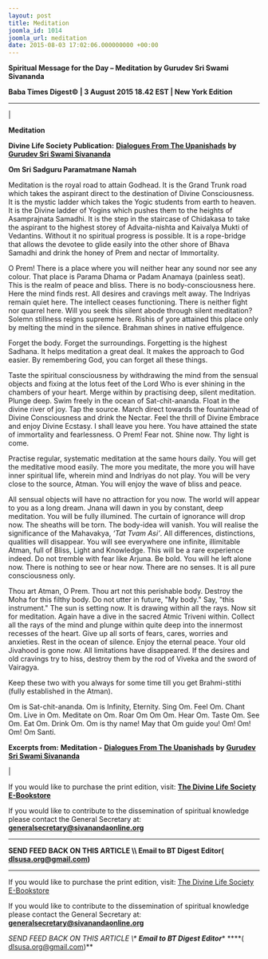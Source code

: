 ```yaml
---
layout: post
title: Meditation
joomla_id: 1014
joomla_url: meditation
date: 2015-08-03 17:02:06.000000000 +00:00
---
```

  

















































**Spiritual Message for the Day – Meditation by Gurudev Sri Swami Sivananda**

 **Baba Times Digest© | 3 August 2015 18.42 EST | New York Edition**

* * *

| 

**Meditation**

**Divine Life Society Publication:** [**Dialogues From The Upanishads**](http://www.dlshq.org/books/es78.htm#intro) **by** [**Gurudev Sri Swami Sivananda**](http://www.dlshq.org/saints/siva.htm)

**Om Sri Sadguru Paramatmane Namah**

Meditation is the royal road to attain Godhead. It is the Grand Trunk road which takes the aspirant direct to the destination of Divine Consciousness. It is the mystic ladder which takes the Yogic students from earth to heaven. It is the Divine ladder of Yogins which pushes them to the heights of Asamprajnata Samadhi. It is the step in the staircase of Chidakasa to take the aspirant to the highest storey of Advaita-nishta and Kaivalya Mukti of Vedantins. Without it no spiritual progress is possible. It is a rope-bridge that allows the devotee to glide easily into the other shore of Bhava Samadhi and drink the honey of Prem and nectar of Immortality.

O Prem! There is a place where you will neither hear any sound nor see any colour. That place is Parama Dhama or Padam Anamaya (painless seat). This is the realm of peace and bliss. There is no body-consciousness here. Here the mind finds rest. All desires and cravings melt away. The Indriyas remain quiet here. The intellect ceases functioning. There is neither fight nor quarrel here. Will you seek this silent abode through silent meditation? Solemn stillness reigns supreme here. Rishis of yore attained this place only by melting the mind in the silence. Brahman shines in native effulgence.

Forget the body. Forget the surroundings. Forgetting is the highest Sadhana. It helps meditation a great deal. It makes the approach to God easier. By remembering God, you can forget all these things.

Taste the spiritual consciousness by withdrawing the mind from the sensual objects and fixing at the lotus feet of the Lord Who is ever shining in the chambers of your heart. Merge within by practising deep, silent meditation. Plunge deep. Swim freely in the ocean of Sat-chit-ananda. Float in the divine river of joy. Tap the source. March direct towards the fountainhead of Divine Consciousness and drink the Nectar. Feel the thrill of Divine Embrace and enjoy Divine Ecstasy. I shall leave you here. You have attained the state of immortality and fearlessness. O Prem! Fear not. Shine now. Thy light is come.

Practise regular, systematic meditation at the same hours daily. You will get the meditative mood easily. The more you meditate, the more you will have inner spiritual life, wherein mind and Indriyas do not play. You will be very close to the source, Atman. You will enjoy the wave of bliss and peace.

All sensual objects will have no attraction for you now. The world will appear to you as a long dream. Jnana will dawn in you by constant, deep meditation. You will be fully illumined. The curtain of ignorance will drop now. The sheaths will be torn. The body-idea will vanish. You will realise the significance of the Mahavakya, _‘Tat Tvam Asi’_. All differences, distinctions, qualities will disappear. You will see everywhere one infinite, illimitable Atman, full of Bliss, Light and Knowledge. This will be a rare experience indeed. Do not tremble with fear like Arjuna. Be bold. You will he left alone now. There is nothing to see or hear now. There are no senses. It is all pure consciousness only.

Thou art Atman, O Prem. Thou art not this perishable body. Destroy the Moha for this filthy body. Do not utter in future, "My body." Say, "this instrument." The sun is setting now. It is drawing within all the rays. Now sit for meditation. Again have a dive in the sacred Atmic Triveni within. Collect all the rays of the mind and plunge within quite deep into the innermost recesses of the heart. Give up all sorts of fears, cares, worries and anxieties. Rest in the ocean of silence. Enjoy the eternal peace. Your old Jivahood is gone now. All limitations have disappeared. If the desires and old cravings try to hiss, destroy them by the rod of Viveka and the sword of Vairagya.

Keep these two with you always for some time till you get Brahmi-stithi (fully established in the Atman).

Om is Sat-chit-ananda. Om is Infinity, Eternity. Sing Om. Feel Om. Chant Om. Live in Om. Meditate on Om. Roar Om Om Om. Hear Om. Taste Om. See Om. Eat Om. Drink Om. Om is thy name! May that Om guide you! Om! Om! Om! Om Santi.



**Excerpts from:**  **Meditation -** [**Dialogues From The Upanishads**](http://www.dlshq.org/books/es78.htm#intro) **by** [**Gurudev Sri Swami Sivananda**](http://www.dlshq.org/saints/siva.htm)

 |



If you would like to purchase the print edition, visit: **[The Divine Life Society E-Bookstore](http://www.dlshq.org/download/download.htm)**

If you would like to contribute to the dissemination of spiritual knowledge please contact the General Secretary at: [](mailto:%20%3Cscript%20type=%27text/javascript%27%3E%20%3C%21--%20var%20prefix%20=%20%27ma%27%20+%20%27il%27%20+%20%27to%27;%20var%20path%20=%20%27hr%27%20+%20%27ef%27%20+%20%27=%27;%20var%20addy57016%20=%20%27generalsecretary%27%20+%20%27@%27;%20addy57016%20=%20addy57016%20+%20%27sivanandaonline%27%20+%20%27.%27%20+%20%27org%27;%20document.write%28%27%3Ca%20%27%20+%20path%20+%20%27%5C%27%27%20+%20prefix%20+%20%27:%27%20+%20addy57016%20+%20%27%5C%27%3E%27%29;%20document.write%28addy57016%29;%20document.write%28%27%3C%5C/a%3E%27%29;%20//--%3E%5Cn%20%3C/script%3E%3Cscript%20type=%27text/javascript%27%3E%20%3C%21--%20document.write%28%27%3Cspan%20style=%5C%27display:%20none;%5C%27%3E%27%29;%20//--%3E%20%3C/script%3EThis%20email%20address%20is%20being%20protected%20from%20spambots.%20You%20need%20JavaScript%20enabled%20to%20view%20it.%20%3Cscript%20type=%27text/javascript%27%3E%20%3C%21--%20document.write%28%27%3C/%27%29;%20document.write%28%27span%3E%27%29;%20//--%3E%20%3C/script%3E?subject=Contribution%20to%20Dissemination%20of%20Spiritual%20Knowledge) **generalsecretary@sivanandaonline.org**

****

**SEND FEED BACK ON THIS ARTICLE \\\ Email to BT Digest Editor[](mailto:%20%3Cscript%20type=%27text/javascript%27%3E%20%3C%21--%20var%20prefix%20=%20%27ma%27%20+%20%27il%27%20+%20%27to%27;%20var%20path%20=%20%27hr%27%20+%20%27ef%27%20+%20%27=%27;%20var%20addy72654%20=%20%27dlsusa.org%27%20+%20%27@%27;%20addy72654%20=%20addy72654%20+%20%27gmail%27%20+%20%27.%27%20+%20%27com%27;%20document.write%28%27%3Ca%20%27%20+%20path%20+%20%27%5C%27%27%20+%20prefix%20+%20%27:%27%20+%20addy72654%20+%20%27%5C%27%3E%27%29;%20document.write%28addy72654%29;%20document.write%28%27%3C%5C/a%3E%27%29;%20//--%3E%5Cn%20%3C/script%3E%3Cscript%20type=%27text/javascript%27%3E%20%3C%21--%20document.write%28%27%3Cspan%20style=%5C%27display:%20none;%5C%27%3E%27%29;%20//--%3E%20%3C/script%3EThis%20email%20address%20is%20being%20protected%20from%20spambots.%20You%20need%20JavaScript%20enabled%20to%20view%20it.%20%3Cscript%20type=%27text/javascript%27%3E%20%3C%21--%20document.write%28%27%3C/%27%29;%20document.write%28%27span%3E%27%29;%20//--%3E%20%3C/script%3E?subject=DLS%20Posts)( [dlsusa.org@gmail.com](mailto:dlsusa.org@gmail.com))**



* * *



  

If you would like to purchase the print edition, visit: [The Divine Life Society E-Bookstore](http://www.dlshq.org/download/download.htm)

If you would like to contribute to the dissemination of spiritual knowledge please contact the General Secretary at: **[generalsecretary@sivanandaonline.org](mailto:generalsecretary@sivanandaonline.org)**

**SEND FEED BACK ON THIS ARTICLE \\\**  **Email to BT Digest Editor**** [](mailto:%20%3Cscript%20type=%27text/javascript%27%3E%20%3C%21--%20var%20prefix%20=%20%27ma%27%20+%20%27il%27%20+%20%27to%27;%20var%20path%20=%20%27hr%27%20+%20%27ef%27%20+%20%27=%27;%20var%20addy72654%20=%20%27dlsusa.org%27%20+%20%27@%27;%20addy72654%20=%20addy72654%20+%20%27gmail%27%20+%20%27.%27%20+%20%27com%27;%20document.write%28%27%3Ca%20%27%20+%20path%20+%20%27%5C%27%27%20+%20prefix%20+%20%27:%27%20+%20addy72654%20+%20%27%5C%27%3E%27%29;%20document.write%28addy72654%29;%20document.write%28%27%3C%5C/a%3E%27%29;%20//--%3E%5Cn%20%3C/script%3E%3Cscript%20type=%27text/javascript%27%3E%20%3C%21--%20document.write%28%27%3Cspan%20style=%5C%27display:%20none;%5C%27%3E%27%29;%20//--%3E%20%3C/script%3EThis%20email%20address%20is%20being%20protected%20from%20spambots.%20You%20need%20JavaScript%20enabled%20to%20view%20it.%20%3Cscript%20type=%27text/javascript%27%3E%20%3C%21--%20document.write%28%27%3C/%27%29;%20document.write%28%27span%3E%27%29;%20//--%3E%20%3C/script%3E?subject=DLS%20Posts)****( [dlsusa.org@gmail.com](mailto:dlsusa.org@gmail.com))**  
